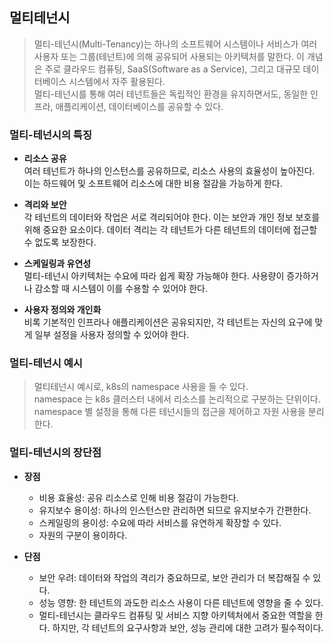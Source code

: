 ## 멀티테넌시

> 멀티-테넌시(Multi-Tenancy)는 하나의 소프트웨어 시스템이나 서비스가 여러 사용자 또는 그룹(테넌트)에 의해 공유되어 사용되는 아키텍처를 말한다. 이 개념은 주로 클라우드 컴퓨팅, SaaS(Software as a Service), 그리고 대규모 데이터베이스 시스템에서 자주 활용된다.
> <br>멀티-테넌시를 통해 여러 테넌트들은 독립적인 환경을 유지하면서도, 동일한 인프라, 애플리케이션, 데이터베이스를 공유할 수 있다.

### 멀티-테넌시의 특징
- **리소스 공유**
<br>여러 테넌트가 하나의 인스턴스를 공유하므로, 리소스 사용의 효율성이 높아진다. 이는 하드웨어 및 소프트웨어 리소스에 대한 비용 절감을 가능하게 한다.


- **격리와 보안**
<br>각 테넌트의 데이터와 작업은 서로 격리되어야 한다. 이는 보안과 개인 정보 보호를 위해 중요한 요소이다. 데이터 격리는 각 테넌트가 다른 테넌트의 데이터에 접근할 수 없도록 보장한다.


- **스케일링과 유연성**
<br>멀티-테넌시 아키텍처는 수요에 따라 쉽게 확장 가능해야 한다. 사용량이 증가하거나 감소할 때 시스템이 이를 수용할 수 있어야 한다.


- **사용자 정의와 개인화**
<br>비록 기본적인 인프라나 애플리케이션은 공유되지만, 각 테넌트는 자신의 요구에 맞게 일부 설정을 사용자 정의할 수 있어야 한다.

### 멀티-테넌시 예시

> 멀티테넌시 예시로, k8s의 namespace 사용을 들 수 있다.
> <br> namespace 는 k8s 클러스터 내에서 리소스를 논리적으로 구분하는 단위이다. namespace 별 설정을 통해 다른 테넌시들의 접근을 제어하고 자원 사용을 분리한다.

### 멀티-테넌시의 장단점

- **장점**
  - 비용 효율성: 공유 리소스로 인해 비용 절감이 가능한다.
  - 유지보수 용이성: 하나의 인스턴스만 관리하면 되므로 유지보수가 간편한다.
  - 스케일링의 용이성: 수요에 따라 서비스를 유연하게 확장할 수 있다.
  - 자원의 구분이 용이하다.
  

- **단점**
  - 보안 우려: 데이터와 작업의 격리가 중요하므로, 보안 관리가 더 복잡해질 수 있다.
  - 성능 영향: 한 테넌트의 과도한 리소스 사용이 다른 테넌트에 영향을 줄 수 있다.
  - 멀티-테넌시는 클라우드 컴퓨팅 및 서비스 지향 아키텍처에서 중요한 역할을 한다. 하지만, 각 테넌트의 요구사항과 보안, 성능 관리에 대한 고려가 필수적이다.
